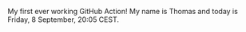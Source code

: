 My first ever working GitHub Action!
My name is Thomas and today is Friday, 8 September, 20:05 CEST. 
